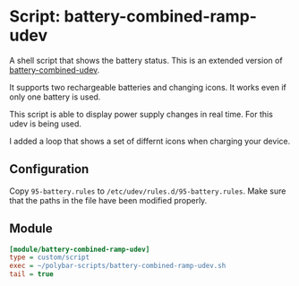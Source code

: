 # Script: battery-combined-ramp-udev

A shell script that shows the battery status. This is an extended version of [battery-combined-udev](https://github.com/polybar/polybar-scripts/tree/master/polybar-scripts/battery-combined-udev).

It supports two rechargeable batteries and changing icons. It works even if only one battery is used.

This script is able to display power supply changes in real time. For this udev is being used.

I added a loop that shows a set of differnt icons when charging your device.


## Configuration

Copy `95-battery.rules` to `/etc/udev/rules.d/95-battery.rules`. Make sure that the paths in the file have been modified properly.


## Module

```ini
[module/battery-combined-ramp-udev]
type = custom/script
exec = ~/polybar-scripts/battery-combined-ramp-udev.sh
tail = true
```

